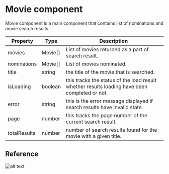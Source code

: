 # Movie component

Movie component is a main component that contains list of nominations and movie search results.

| Property     | Type    | Description                                                                                   |
| ------------ | ------- | --------------------------------------------------------------------------------------------- |
| movies       | Movie[] | List of movies returned as a part of search result.                                           |
| nominations  | Movie[] | List of movies nominated.                                                                     |
| title        | string  | the title of the movie that is searched.                                                      |
| isLoading    | boolean | this tracks the status of the load result whether results loading have been completed or not. |
| error        | string  | this is the error message displayed if search results have invalid state.                     |
| page         | number  | this tracks the page number of the current search result.                                     |
| totalResults | number  | number of search results found for the movie with a given title.                              |

## Reference

![alt text](https://images-shoppies-project.s3-us-west-2.amazonaws.com/Screen+Shot+2020-09-06+at+3.21.42+AM.png)
